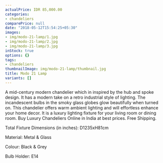```yaml
---
actualPrice: IDR 85,000.00
categories:
- chandeliers
comparePrice: null
date: "2018-05-12T15:54:25+05:30"
images:
- img/modo-21-lamp/1.jpg
- img/modo-21-lamp/2.jpg
- img/modo-21-lamp/3.jpg
inStock: true
options: {}
tags:
- chandeliers
thumbnailImage: img/modo-21-lamp/thumbnail.jpg
title: Modo 21 Lamp
variants: []
---
```


A mid-century modern chandelier which in inspired by the hub and spoke design. It has a modern take on a retro industrial style of lighting. The incandescent bulbs in the smoky glass globes glow beautifully when turned on. This chandelier offers warm ambient lighting and will effortless enhance your home decor. It is a luxury lighting fixture for your living room or dining room. Buy Luxury Chandeliers Online in India at best prices. Free Shipping.

Total Fixture Dimensions (in inches): D1235xH81cm

Material: Metal & Glass

Colour: Black & Grey

Bulb Holder: E14

